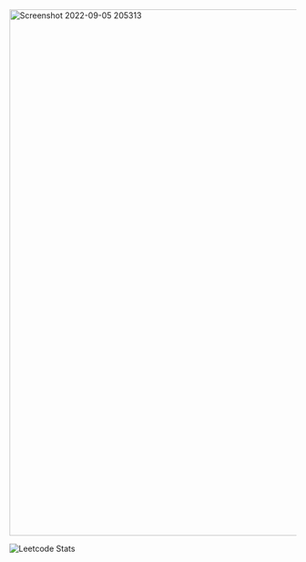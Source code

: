 <img width="923" alt="Screenshot 2022-09-05 205313" src="https://user-images.githubusercontent.com/22812032/188485164-262803a5-0e49-404f-b4a7-4cb346455f42.png">

![Leetcode Stats](https://leetcard.jacoblin.cool/georgeplotnikov?ext=heatmap)
